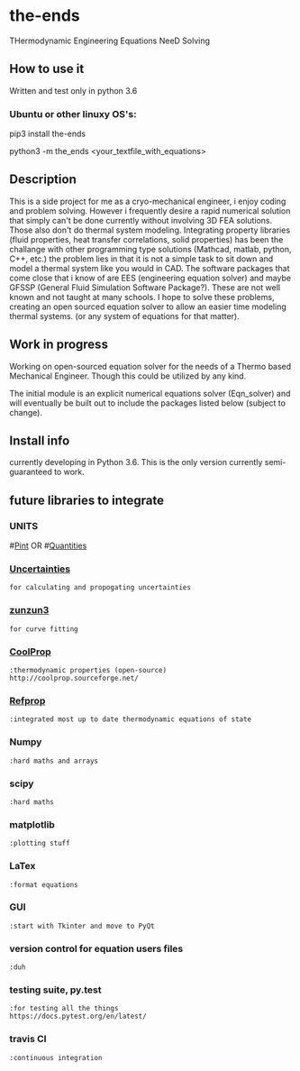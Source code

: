 # the-ends
THermodynamic Engineering Equations NeeD Solving

## How to use it

Written and test only in python 3.6

### Ubuntu or other linuxy OS's:

pip3 install the-ends

python3 -m the_ends <your_textfile_with_equations>

## Description
This is a side project for me as a cryo-mechanical engineer, i enjoy coding and problem solving. However i frequently desire a rapid numerical solution that simply can't be done currently without involving 3D FEA solutions. Those also don't do thermal system modeling. Integrating property libraries (fluid properties, heat transfer correlations, solid properties) has been the challange with other programming type solutions (Mathcad, matlab, python, C++, etc.) the problem lies in that it is not a simple task to sit down and model a thermal system like you would in CAD. The software packages that come close that i know of are EES (engineering equation solver) and maybe GFSSP (General Fluid Simulation Software Package?). These are not well known and not taught at many schools. I hope to solve these problems, creating an open sourced equation solver to allow an easier time modeling thermal systems. (or any system of equations for that matter). 

## Work in progress
Working on open-sourced equation solver for the needs of a Thermo based Mechanical Engineer.
Though this could be utilized by any kind.



The initial module is an explicit numerical equations solver (Eqn_solver) and will eventually be built out to include the packages listed below (subject to change).

## Install info
currently developing in Python 3.6. This is the only version currently semi-guaranteed to work.


## future libraries to integrate
### UNITS
#[Pint](https://github.com/hgrecco/pint)
 OR
#[Quantities](https://github.com/python-quantities/python-quantities)

### [Uncertainties](https://github.com/lebigot/uncertainties/)
    for calculating and propogating uncertainties
    
### [zunzun3](https://github.com/zunzun/pyeq3)
    for curve fitting
    
### [CoolProp](https://github.com/CoolProp/CoolProp)
    :thermodynamic properties (open-source)
    http://coolprop.sourceforge.net/

### [Refprop](https://www.nist.gov/srd/refprop)
    :integrated most up to date thermodynamic equations of state

### Numpy
    :hard maths and arrays
    
### scipy
    :hard maths

### matplotlib
    :plotting stuff

### LaTex 
    :format equations

### GUI
    :start with Tkinter and move to PyQt

### version control for equation users files
    :duh

### testing suite, py.test
    :for testing all the things
    https://docs.pytest.org/en/latest/

### travis CI
    :continuous integration


